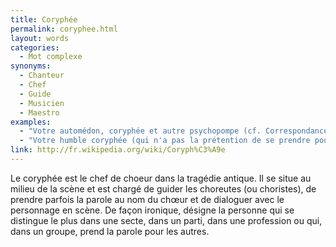 ```yaml
---
title: Coryphée
permalink: coryphee.html
layout: words
categories:
  - Mot complexe
synonyms:
  - Chanteur
  - Chef
  - Guide
  - Musicien
  - Maestro
examples:
  - "Votre automédon, coryphée et autre psychopompe (cf. Correspondance)"
  - "Votre humble coryphée (qui n'a pas la prétention de se prendre pour un automédon psychopompe) (cf. Correspondance)"
link: http://fr.wikipedia.org/wiki/Coryph%C3%A9e
---
```


Le coryphée est le chef de choeur dans la tragédie antique. Il se situe au milieu de la scène et est chargé de guider les choreutes (ou choristes), de prendre parfois la parole au nom du chœur et de dialoguer avec le personnage en scène. De façon ironique, désigne la personne qui se distingue le plus dans une secte, dans un parti, dans une profession ou qui, dans un groupe, prend la parole pour les autres.

